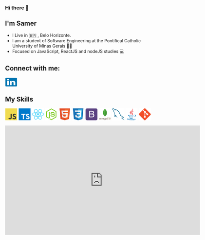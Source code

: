 ### Hi there 👋
## I'm Samer
- I Live in 🇧🇷 , Belo Horizonte.
- I am a student of Software Engineering at the Pontifical Catholic University of Minas Gerais 🧑‍💻
- Focused on JavaScript, ReactJS and nodeJS studies 💻

## Connect with me:
<a href="https://www.linkedin.com/in/luiz-henrique-9a41091b0/" target="_blank">
  <img align="center" alt="Luiz-linkedln" height="30" width="40" src="https://raw.githubusercontent.com/devicons/devicon/master/icons/linkedin/linkedin-original.svg"
  style="max-width:100%;">
</a>




## My Skills
<img src="https://raw.githubusercontent.com/devicons/devicon/master/icons/javascript/javascript-original.svg" alt="Javascript" width="40" height="40" style="max-width:100%;"></img>
<img src="https://raw.githubusercontent.com/devicons/devicon/master/icons/typescript/typescript-original.svg" alt="Typescript" width="40" height="40" style="max-width:100%;"></img>
<img src="https://raw.githubusercontent.com/devicons/devicon/master/icons/react/react-original.svg" alt="React" width="40" height="40" style="max-width:100%;"></img>
<img src="https://raw.githubusercontent.com/devicons/devicon/master/icons/nodejs/nodejs-original.svg" alt="NodeJS" width="40" height="40" style="max-width:100%;"></img>
<img src="https://raw.githubusercontent.com/devicons/devicon/master/icons/html5/html5-original.svg" alt="Html" width="40" height="40" style="max-width:100%;"></img>
<img src="https://raw.githubusercontent.com/devicons/devicon/master/icons/css3/css3-original.svg" alt="Css" width="40" height="40" style="max-width:100%;"></img>
<img src="https://raw.githubusercontent.com/devicons/devicon/master/icons/bootstrap/bootstrap-plain.svg" alt="Bootstrap" width="40" height="40" style="max-width:100%;"></img>
<img src="https://raw.githubusercontent.com/devicons/devicon/master/icons/mongodb/mongodb-original-wordmark.svg" alt="MongoDB" width="40" height="40" style="max-width:100%;"></img>
<img src="https://raw.githubusercontent.com/devicons/devicon/master/icons/mysql/mysql-original.svg" alt="MySQL" width="40" height="40" style="max-width:100%;"></img>
<img src="https://raw.githubusercontent.com/devicons/devicon/master/icons/java/java-original.svg" alt="Java" width="40" height="40" style="max-width:100%;"></img>
<img src="https://raw.githubusercontent.com/devicons/devicon/master/icons/git/git-original.svg" alt="Git" width="40" height="40" style="max-width:100%;"></img>

<iframe id="ytplayer" type="text/html" width="640" height="360"
  src="http://www.youtube.com/embed/M7lc1UVf-VE?autoplay=1&origin=http://example.com"
  frameborder="0"/>
## interactions
<div style="background-color:red;width:60px;height:60px">oi</div>
<div width="100%"
    <img src="http://github-readme-streak-stats.herokuapp.com?user=MogLuiz&theme=dark&hide_border=true&background=000000&fire=7E3ACE&ring=7E3ACE&currStreakLabel=FFFFFF)](https://git.io/streak-stats" width="49.75%"/>
    <img src="https://github-readme-stats.vercel.app/api?username=MogLuiz&count_private=true&theme=midnight-purple&hide_border=true" width="49.75%"/>
</div>

